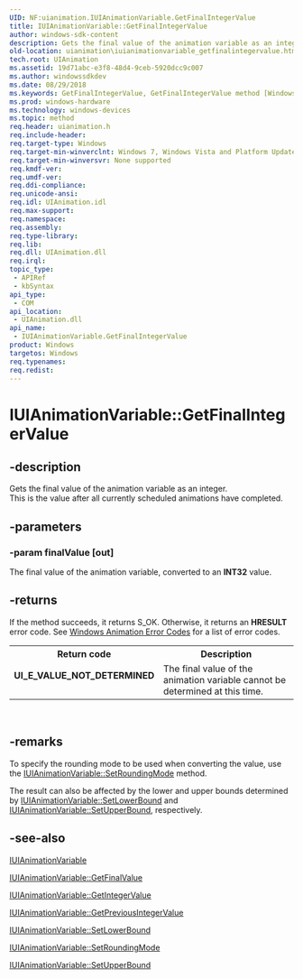 ```yaml
---
UID: NF:uianimation.IUIAnimationVariable.GetFinalIntegerValue
title: IUIAnimationVariable::GetFinalIntegerValue
author: windows-sdk-content
description: Gets the final value of the animation variable as an integer. This is the value after all currently scheduled animations have completed.
old-location: uianimation\iuianimationvariable_getfinalintegervalue.htm
tech.root: UIAnimation
ms.assetid: 19d71abc-e3f8-48d4-9ceb-5920dcc9c007
ms.author: windowssdkdev
ms.date: 08/29/2018
ms.keywords: GetFinalIntegerValue, GetFinalIntegerValue method [Windows Animation], GetFinalIntegerValue method [Windows Animation],IUIAnimationVariable interface, IUIAnimationVariable interface [Windows Animation],GetFinalIntegerValue method, IUIAnimationVariable.GetFinalIntegerValue, IUIAnimationVariable::GetFinalIntegerValue, uianimation.iuianimationvariable_getfinalintegervalue, uianimation/IUIAnimationVariable::GetFinalIntegerValue
ms.prod: windows-hardware
ms.technology: windows-devices
ms.topic: method
req.header: uianimation.h
req.include-header: 
req.target-type: Windows
req.target-min-winverclnt: Windows 7, Windows Vista and Platform Update for Windows Vista [desktop apps \| UWP apps]
req.target-min-winversvr: None supported
req.kmdf-ver: 
req.umdf-ver: 
req.ddi-compliance: 
req.unicode-ansi: 
req.idl: UIAnimation.idl
req.max-support: 
req.namespace: 
req.assembly: 
req.type-library: 
req.lib: 
req.dll: UIAnimation.dll
req.irql: 
topic_type:
 - APIRef
 - kbSyntax
api_type:
 - COM
api_location:
 - UIAnimation.dll
api_name:
 - IUIAnimationVariable.GetFinalIntegerValue
product: Windows
targetos: Windows
req.typenames: 
req.redist: 
---
```


# IUIAnimationVariable::GetFinalIntegerValue


## -description


Gets the final value of the animation variable as an integer.      
   This is the value after all currently scheduled animations have completed.


## -parameters




### -param finalValue [out]

The final value of the animation variable, converted to an <b>INT32</b> value.


## -returns



If the method succeeds, it returns S_OK. Otherwise, it returns an <b>HRESULT</b> error code. See <a href="https://msdn.microsoft.com/38f15d61-d415-4c7d-b454-5144fc7c9b1e">Windows Animation Error Codes</a> for a list of error codes.

<table>
<tr>
<th>Return code</th>
<th>Description</th>
</tr>
<tr>
<td width="40%">
<dl>
<dt><b>UI_E_VALUE_NOT_DETERMINED</b></dt>
</dl>
</td>
<td width="60%">
The final value of the animation variable cannot be determined at this time.

</td>
</tr>
</table>
 




## -remarks



To specify the rounding mode to be used when converting the value, use the <a href="https://msdn.microsoft.com/e8c86195-14a1-4535-9fc2-4992c8090e79">IUIAnimationVariable::SetRoundingMode</a> method.

The result can also be affected by the lower and upper bounds determined by <a href="https://msdn.microsoft.com/1e8f1106-6320-4670-867a-24ce6597026e">IUIAnimationVariable::SetLowerBound</a> and <a href="https://msdn.microsoft.com/d202f453-2e69-415b-823c-5a3279722274">IUIAnimationVariable::SetUpperBound</a>, respectively.




## -see-also




<a href="https://msdn.microsoft.com/1632e62d-6e82-4841-8823-f6b60efc4298">IUIAnimationVariable</a>



<a href="https://msdn.microsoft.com/577f83c1-aba7-4a51-82dc-68a103a31377">IUIAnimationVariable::GetFinalValue</a>



<a href="https://msdn.microsoft.com/044fd6a3-6e40-4f4f-8777-1a1a66c91989">IUIAnimationVariable::GetIntegerValue</a>



<a href="https://msdn.microsoft.com/ccf4c575-aa98-40cd-b2de-cf8db95ec57d">IUIAnimationVariable::GetPreviousIntegerValue</a>



<a href="https://msdn.microsoft.com/1e8f1106-6320-4670-867a-24ce6597026e">IUIAnimationVariable::SetLowerBound</a>



<a href="https://msdn.microsoft.com/e8c86195-14a1-4535-9fc2-4992c8090e79">IUIAnimationVariable::SetRoundingMode</a>



<a href="https://msdn.microsoft.com/d202f453-2e69-415b-823c-5a3279722274">IUIAnimationVariable::SetUpperBound</a>
 

 

